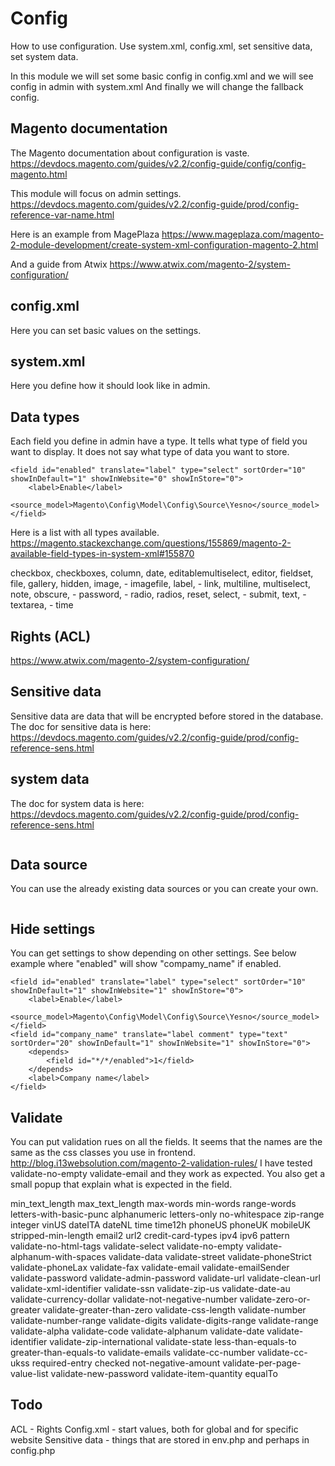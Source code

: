 Config
======
How to use configuration. 
Use system.xml, config.xml, set sensitive data, set system data.

In this module we will set some basic config in config.xml
and we will see config in admin with system.xml
And finally we will change the fallback config.

Magento documentation
---------------------
The Magento documentation about configuration is vaste.
https://devdocs.magento.com/guides/v2.2/config-guide/config/config-magento.html

This module will focus on admin settings.
https://devdocs.magento.com/guides/v2.2/config-guide/prod/config-reference-var-name.html

Here is an example from MagePlaza
https://www.mageplaza.com/magento-2-module-development/create-system-xml-configuration-magento-2.html

And a guide from Atwix
https://www.atwix.com/magento-2/system-configuration/

config.xml
-----------
Here you can set basic values on the settings.

system.xml
----------
Here you define how it should look like in admin.

Data types
----------
Each field you define in admin have a type. It tells what type of field you want to display. It does not say what type of data you want to store.
```
<field id="enabled" translate="label" type="select" sortOrder="10" showInDefault="1" showInWebsite="0" showInStore="0">
    <label>Enable</label>
    <source_model>Magento\Config\Model\Config\Source\Yesno</source_model>
</field>
```
Here is a list with all types available.
https://magento.stackexchange.com/questions/155869/magento-2-available-field-types-in-system-xml#155870

checkbox,
checkboxes,
column,
date,
editablemultiselect,
editor,
fieldset,
file,
gallery,
hidden,
image,      -
imagefile,
label,      -
link,
multiline,
multiselect,
note,
obscure,    - 
password,   -
radio,
radios,
reset,
select,     -
submit,
text,       - 
textarea,   -
time

Rights (ACL)
------------

https://www.atwix.com/magento-2/system-configuration/


Sensitive data
--------------
Sensitive data are data that will be encrypted before stored in the database.
The doc for sensitive data is here:
https://devdocs.magento.com/guides/v2.2/config-guide/prod/config-reference-sens.html

system data
-----------
The doc for system data is here:
https://devdocs.magento.com/guides/v2.2/config-guide/prod/config-reference-sens.html

```
```

Data source
-----------
You can use the already existing data sources or you can create your own.
```

```


Hide settings
-------------
You can get settings to show depending on other settings. See below example where "enabled" will show "compamy_name" if enabled.
```
<field id="enabled" translate="label" type="select" sortOrder="10" showInDefault="1" showInWebsite="1" showInStore="0">
    <label>Enable</label>
    <source_model>Magento\Config\Model\Config\Source\Yesno</source_model>
</field>
<field id="company_name" translate="label comment" type="text" sortOrder="20" showInDefault="1" showInWebsite="1" showInStore="0">
    <depends>
        <field id="*/*/enabled">1</field>
    </depends>
    <label>Company name</label>
</field>
```

Validate
--------
You can put validation rues on all the fields.
It seems that the names are the same as the css classes you use in frontend.
http://blog.i13websolution.com/magento-2-validation-rules/
I have tested 
<validate>validate-no-empty</validate>
<validate>validate-email</validate>
and they work as expected. You also get a small popup that explain what is expected in the field.

min_text_length
max_text_length
max-words
min-words
range-words
letters-with-basic-punc
alphanumeric
letters-only
no-whitespace
zip-range
integer
vinUS
dateITA
dateNL
time
time12h
phoneUS
phoneUK
mobileUK
stripped-min-length
email2
url2
credit-card-types
ipv4
ipv6
pattern
validate-no-html-tags
validate-select
validate-no-empty
validate-alphanum-with-spaces
validate-data
validate-street
validate-phoneStrict
validate-phoneLax
validate-fax
validate-email
validate-emailSender
validate-password
validate-admin-password
validate-url
validate-clean-url
validate-xml-identifier
validate-ssn
validate-zip-us
validate-date-au
validate-currency-dollar
validate-not-negative-number
validate-zero-or-greater
validate-greater-than-zero
validate-css-length
validate-number
validate-number-range
validate-digits
validate-digits-range
validate-range
validate-alpha
validate-code
validate-alphanum
validate-date
validate-identifier
validate-zip-international
validate-state
less-than-equals-to
greater-than-equals-to
validate-emails
validate-cc-number
validate-cc-ukss
required-entry
checked
not-negative-amount
validate-per-page-value-list
validate-new-password
validate-item-quantity
equalTo

Todo
----
ACL - Rights
Config.xml - start values, both for global and for specific website
Sensitive data - things that are stored in env.php and perhaps in config.php
